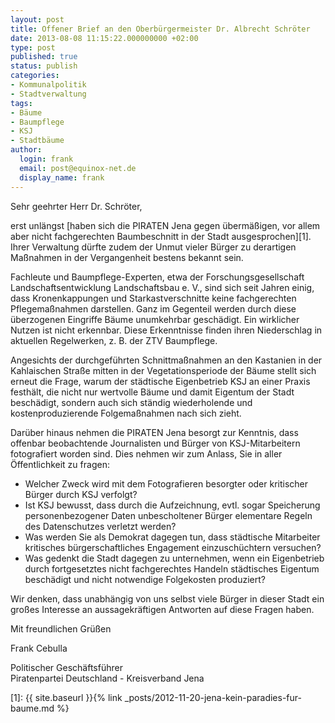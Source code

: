 ```yaml
---
layout: post
title: Offener Brief an den Oberbürgermeister Dr. Albrecht Schröter
date: 2013-08-08 11:15:22.000000000 +02:00
type: post
published: true
status: publish
categories:
- Kommunalpolitik
- Stadtverwaltung
tags:
- Bäume
- Baumpflege
- KSJ
- Stadtbäume
author:
  login: frank
  email: post@equinox-net.de
  display_name: frank
---
```

Sehr geehrter Herr Dr. Schröter,

erst unlängst [haben sich die PIRATEN Jena gegen übermäßigen, vor allem aber nicht fachgerechten Baumbeschnitt in der Stadt ausgesprochen][1]. Ihrer Verwaltung dürfte zudem der Unmut vieler Bürger zu derartigen Maßnahmen in der Vergangenheit bestens bekannt sein.

Fachleute und Baumpflege-Experten, etwa der Forschungsgesellschaft Landschaftsentwicklung Landschaftsbau e. V., sind sich seit Jahren einig, dass Kronenkappungen und Starkastverschnitte keine fachgerechten Pflegemaßnahmen darstellen. Ganz im Gegenteil werden durch diese überzogenen Eingriffe Bäume unumkehrbar geschädigt. Ein wirklicher Nutzen ist nicht erkennbar. Diese Erkenntnisse finden ihren Niederschlag in aktuellen Regelwerken, z. B. der ZTV Baumpflege.

Angesichts der durchgeführten Schnittmaßnahmen an den Kastanien in der Kahlaischen Straße mitten in der Vegetationsperiode der Bäume stellt sich erneut die Frage, warum der städtische Eigenbetrieb KSJ an einer Praxis festhält, die nicht nur wertvolle Bäume und damit Eigentum der Stadt beschädigt, sondern auch sich ständig wiederholende und kostenproduzierende Folgemaßnahmen nach sich zieht.

Darüber hinaus nehmen die PIRATEN Jena besorgt zur Kenntnis, dass offenbar beobachtende Journalisten und Bürger von KSJ-Mitarbeitern fotografiert worden sind. Dies nehmen wir zum Anlass, Sie in aller Öffentlichkeit zu fragen:

- Welcher Zweck wird mit dem Fotografieren besorgter oder kritischer Bürger durch KSJ verfolgt?
- Ist KSJ bewusst, dass durch die Aufzeichnung, evtl. sogar Speicherung personenbezogener Daten unbescholtener Bürger elementare Regeln des Datenschutzes verletzt werden?
- Was werden Sie als Demokrat dagegen tun, dass städtische Mitarbeiter kritisches bürgerschaftliches Engagement einzuschüchtern versuchen?
- Was gedenkt die Stadt dagegen zu unternehmen, wenn ein Eigenbetrieb durch fortgesetztes nicht fachgerechtes Handeln städtisches Eigentum beschädigt und nicht notwendige Folgekosten produziert?

Wir denken, dass unabhängig von uns selbst viele Bürger in dieser Stadt ein großes Interesse an aussagekräftigen Antworten auf diese Fragen haben.

Mit freundlichen Grüßen

Frank Cebulla

Politischer Geschäftsführer<br />
Piratenpartei Deutschland - Kreisverband Jena

[1]: {{ site.baseurl }}{% link _posts/2012-11-20-jena-kein-paradies-fur-baume.md %}
